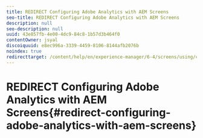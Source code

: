 ```yaml
---
title: REDIRECT Configuring Adobe Analytics with AEM Screens
seo-title: REDIRECT Configuring Adobe Analytics with AEM Screens
description: null
seo-description: null
uuid: 43e857fb-4e00-4dc9-84c8-1b57d3b464f0
contentOwner: jsyal
discoiquuid: e8ec996a-3339-4459-8106-8144afb2076b
noindex: true
redirecttarget: /content/help/en/experience-manager/6-4/screens/using/configuring-adobe-analytics-aem-screens
---
```


# REDIRECT Configuring Adobe Analytics with AEM Screens{#redirect-configuring-adobe-analytics-with-aem-screens}

